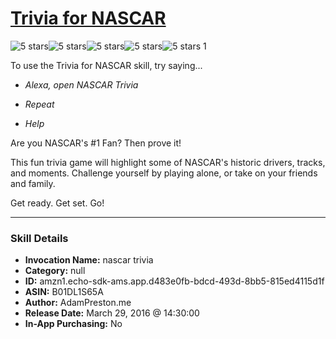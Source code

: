 # [Trivia for NASCAR](http://alexa.amazon.com/#skills/amzn1.echo-sdk-ams.app.d483e0fb-bdcd-493d-8bb5-815ed4115d1f)
![5 stars](../../images/ic_star_black_18dp_1x.png)![5 stars](../../images/ic_star_black_18dp_1x.png)![5 stars](../../images/ic_star_black_18dp_1x.png)![5 stars](../../images/ic_star_black_18dp_1x.png)![5 stars](../../images/ic_star_black_18dp_1x.png) 1

To use the Trivia for NASCAR skill, try saying...

* *Alexa, open NASCAR Trivia*

* *Repeat*

* *Help*

Are you NASCAR's #1 Fan? Then prove it! 

This fun trivia game will highlight some of NASCAR's historic drivers, tracks, and moments. Challenge yourself by playing alone, or take on your friends and family. 

Get ready. Get set. Go!

***

### Skill Details

* **Invocation Name:** nascar trivia
* **Category:** null
* **ID:** amzn1.echo-sdk-ams.app.d483e0fb-bdcd-493d-8bb5-815ed4115d1f
* **ASIN:** B01DL1S65A
* **Author:** AdamPreston.me
* **Release Date:** March 29, 2016 @ 14:30:00
* **In-App Purchasing:** No
